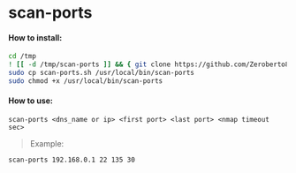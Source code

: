 # scan-ports

#### How to install:

```bash
cd /tmp
! [[ -d /tmp/scan-ports ]] && { git clone https://github.com/Zeroberto86/scan-ports.git ; cd scan-ports; } || { cd scan-ports; git pull origin; }
sudo cp scan-ports.sh /usr/local/bin/scan-ports
sudo chmod +x /usr/local/bin/scan-ports
```

#### How to use:

`scan-ports <dns_name or ip> <first port> <last port> <nmap timeout sec>`

> Example:

```bash
scan-ports 192.168.0.1 22 135 30
```